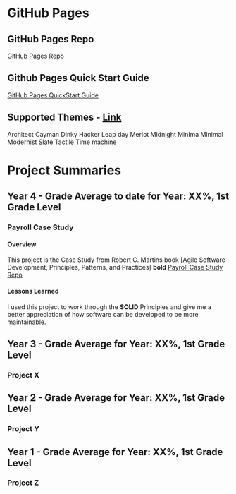 # GitHub Pages
## GitHub Pages Repo
[GitHub Pages Repo](https://github.com/robertwh09/robertwh09.github.io)

## Github Pages Quick Start Guide
[GitHub Pages QuickStart Guide](https://docs.github.com/en/pages/quickstart)

## Supported Themes - [Link](https://pages.github.com/themes/)
Architect
Cayman
Dinky
Hacker
Leap day
Merlot
Midnight
Minima
Minimal
Modernist
Slate
Tactile
Time machine

# Project Summaries
## Year 4 - Grade Average to date for Year: XX%, 1st Grade Level
### Payroll Case Study
#### Overview
This project is the Case Study from Robert C. Martins book [Agile Software Development, Principles, Patterns, and Practices] **bold**
[Payroll Case Study Repo](https://github.com/robertwh09/Payroll-Case-Study)
#### Lessons Learned
I used this project to work through the **SOLID** Principles and give me a better appreciation of how software can be developed to be more maintainable.

## Year 3 - Grade Average for Year: XX%, 1st Grade Level
### Project X

## Year 2 - Grade Average for Year: XX%, 1st Grade Level
### Project Y

## Year 1 - Grade Average for Year: XX%, 1st Grade Level
### Project Z
